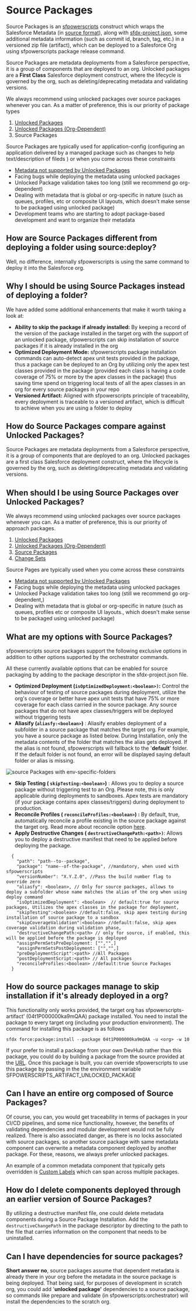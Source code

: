 # Source Packages

Source Packages is an [sfpowerscripts](https://sfpowerscripts.dxatscale.io) construct which wraps the Salesforce Metadata (in [source format](https://developer.salesforce.com/docs/atlas.en-us.sfdx\_dev.meta/sfdx\_dev/sfdx\_dev\_source\_file\_format.htm)), along with [sfdx-project.json](https://developer.salesforce.com/docs/atlas.en-us.sfdx\_dev.meta/sfdx\_dev/sfdx\_dev\_ws\_config.htm), some additional metadata information (such as commit id, branch, tag, etc.) in a versioned zip file (artifact), which can be deployed to a Salesforce Org using sfpowerscripts package release command.

Source Packages are metadata deployments from a Salesforce perspective, it is a group of components that are deployed to an org. Unlocked packages are a **First Class** Salesforce deployment construct, where the lifecycle is governed by the org, such as deleting/deprecating metadata and validating versions.

We always recommend using unlocked packages over source packages whenever you can. As a matter of preference, this is our priority of package types

1. [Unlocked Packages](https://developer.salesforce.com/docs/atlas.en-us.sfdx\_dev.meta/sfdx\_dev/sfdx\_dev\_unlocked\_pkg\_intro.htm)
2. [Unlocked Packages (Org-Dependent)](https://developer.salesforce.com/docs/atlas.en-us.sfdx\_dev.meta/sfdx\_dev/sfdx\_dev\_unlocked\_pkg\_org\_dependent.htm)
3. Source Packages

Source Packages are typically used for application-config (configuring an application delivered by a managed package such as changes to help text/description of fileds ) or when you come across these constraints

* [Metadata not supported by Unlocked Packages](https://developer.salesforce.com/docs/metadata-coverage)
* Facing bugs while deploying the metadata using unlocked packages
* Unlocked Package validation takes too long (still we recommend go org-dependent)
* Dealing with metadata that is global or org-specific in nature (such as queues, profiles, etc or composite UI layouts, which doesn't make sense to be packaged using unlocked package)
* Development teams who are starting to adopt package-based development and want to organize their metadata

## How are Source Packages different from deploying a folder using source:deploy?

Well, no difference, internally sfpowerscripts is using the same command to deploy it into the Salesforce org.

## Why I should be using Source Packages instead of deploying a folder?

We have added some additional enhancements that make it worth taking a look at:

* **Ability to skip the package if already installed:** By keeping a record of the version of the package installed in the target org with the support of an unlocked package, sfpowerscripts can skip installation of source packages if it is already installed in the org
* **Optimized Deployment Mode:** sfpowerscripts package installation commands can auto-detect apex unit tests provided in the package, thus a package can be deployed to an Org by utilizing only the apex test classes provided in the package (provided each class is having a code coverage of 75% or more by the apex classes in the package) thus saving time spend on triggering local tests of all the apex classes in an org for every source packages in your repo
* **Versioned Artifact:** Aligned with sfpowerscripts principle of traceability, every deployment is traceable to a versioned artifact, which is difficult to achieve when you are using a folder to deploy

## How do Source Packages compare against Unlocked Packages?

Source Packages are metadata deployments from a Salesforce perspective, it is a group of components that are deployed to an org. Unlocked packages are a first class Salesforce deployment construct, where the lifecycle is governed by the org, such as deleting/deprecating metadata and validating versions.

## When should I be using Source Packages over Unlocked Packages?

We always recommend using unlocked packages over source packages whenever you can. As a matter of preference, this is our priority of approach packages.

1. [Unlocked Packages](https://developer.salesforce.com/docs/atlas.en-us.sfdx\_dev.meta/sfdx\_dev/sfdx\_dev\_unlocked\_pkg\_intro.htm)
2. [Unlocked Packages (Org-Dependent)](https://developer.salesforce.com/docs/atlas.en-us.sfdx\_dev.meta/sfdx\_dev/sfdx\_dev\_unlocked\_pkg\_org\_dependent.htm)
3. [Source Packages](https://github.com/dxatscale/dxatscale-guide/blob/april-22/development-practices/types-of-packaging/broken-reference/README.md)
4. [Change Sets](https://help.salesforce.com/articleView?id=changesets.htm\&type=5)

Source Pages are typically used when you come across these constraints

* [Metadata not supported by Unlocked Packages](https://developer.salesforce.com/docs/metadata-coverage)
* Facing bugs while deploying the metadata using unlocked packages
* Unlocked Package validation takes too long (still we recommend go org-dependent,)
* Dealing with metadata that is global or org-specific in nature (such as queues, profiles etc or composite UI layouts., which doesn't make sense to be packaged using unlocked package)

## **What are my options with Source Packages?**

sfpowerscripts source packages support the following exclusive options in addition to other options supported by the orchestrator commands.

All these currently available options that can be enabled for source packaging by adding to the package descriptor in the sfdx-project.json file.

* **Optimized Deployment (`isOptimizedDeployment:<boolean>)`:** Control the behaviour of testing of source packages during deployment, utilize the org's coverage or better have apex unit tests that have 75% or more coverage for each class carried in the source package. Any source packages that do not have apex classes/triggers will be deployed without triggering tests
* **Aliasify (`aliasfy:<boolean>`)** : Aliasify enables deployment of a subfolder in a source package that matches the target org. For example, you have a source package as listed below. During Installation, only the metadata contents of the folder that matches the alias gets deployed. If the alias is not found, sfpowerscripts will fallback to the '**default**' folder. If the default folder is not found, an error will be displayed saying default folder or alias is missing.

![source Packages with env-specific-folders](<../../.gitbook/assets/2022-05-26\_10-53-34 (1).png>)

* **Skip Testing ( `skipTesting:<boolean>`)** : Allows you to deploy a source package without triggering test to an Org. Please note, this is only applicable during deployments to sandboxes. Apex tests are mandatory (if your package contains apex classes/triggers) during deployment to production.
* **Reconcile Profiles ( `reconcileProfiles:<boolean>`) :** By default, true, automatically reconcile a profile existing in the source package against the target org. Read more about reconcile option [here](https://github.com/Accenture/sfpowerkit/discussions/410).
* **Apply Destructive Changes ( `destructiveChangePath:<path>)`**: Allows you to deploy a destructive manifest that need to be applied before deploying the package.

```
  {
    "path": "path--to--package",
    "package": "name--of-the-package", //mandatory, when used with sfpowerscripts
    "versionNumber": "X.Y.Z.0", //Pass the build number flag to override zero
    "aliasfy": <boolean>, // Only for source packages, allows to deploy a subfolder whose name matches the alias of the org when using deploy command
    "isOptimizedDeployment": <boolean>  // default:true for source packages, Utilizes the apex classes in the package for deployment,
    "skipTesting":<boolean> //default:false, skip apex testing during installation of source package to a sandbox
    "skipCoverageValidation":<boolean> //default:false, skip apex coverage validation during validation phase,
    "destructiveChangePath:<path> // only for source, if enabled, this will be applied before the package is deployed
    "assignPermSetsPreDeployment: ["","",]
    "assignPermSetsPostDeployment: ["","",]
    "preDeploymentScript":<path> //All Packages
    "postDeploymentScript:<path> // All packages
    "reconcileProfiles:<boolean> //default:true Source Packages
  }
```

## How do source packages manage to skip installation if it's already deployed in a org?

This functionality only works provided, the target org has sfpowerscripts-artifact' (04t1P000000ka9mQAA) package installed. You need to install the package to every target org (including your production environment). The command for installing this package is as follows

```
sfdx force:package:install --package 04t1P000000ka9mQAA -u <org> -w 10
```

If your prefer to install a package from your own DevHub rather than this package, you could do by building a package from the source provided at the [URL](https://github.com/Accenture/sfpowerscripts/tree/develop/prerequisites/sfpowerscripts-artifact). Once this package is built, you can override sfpowerscripts to use this package by passing in the the environment variable SFPOWERSCRIPTS\_ARTIFACT\_UNLOCKED\_PACKAGE

## **Can I have an entire org composed of Source Packages?**

Of course, you can, you would get traceability in terms of packages in your CI/CD pipelines, and some nice functionality, however, the benefits of validating dependencies and modular development would not be fully realized. There is also associated danger, as there is no locks associated with source packages, so another source package with same metadata component can overwrite a metadata component deployed by another package. For these, reasons, we always prefer unlocked packages.

An example of a common metadata component that typically gets overridden is [Custom Labels](https://developer.salesforce.com/docs/atlas.en-us.api\_meta.meta/api\_meta/meta\_customlabels.htm) which can span across multiple packages.

## How do I delete components deployed through an earlier version of Source Packages?

By utilizing a destructive manifest file, one could delete metadata components during a Source Package Installation. Add the `destructiveChangePath` in the package descriptor by directing to the path to the file that carries information on the component that needs to be uninstalled.

## Can I have dependencies for source packages?

**Short answer no**, source packages assume that dependent metadata is already there in your org before the metadata in the source package is being deployed. That being said, for purposes of development in scratch org, you could add '**unlocked package'** dependencies to a source package, so commands like prepare and validate (in sfpowerscripts:orchestrator) will install the dependencies to the scratch org.
